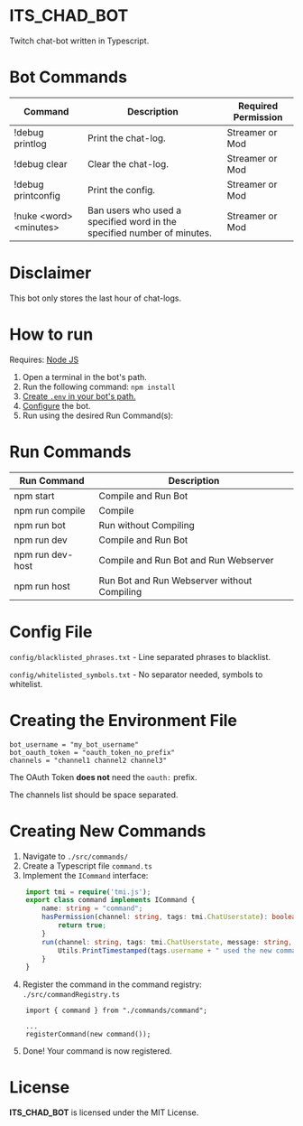 # ITS_CHAD_BOT
Twitch chat-bot written in Typescript.

# Bot Commands

| Command                | Description                                                             | Required Permission |
|------------------------|-------------------------------------------------------------------------|----------------------|
| !debug printlog        | Print the chat-log.                                                     | Streamer or Mod      |
| !debug clear           | Clear the chat-log.                                                     | Streamer or Mod      |
| !debug printconfig     | Print the config.                                                       | Streamer or Mod      |
| !nuke \<word> \<minutes> | Ban users who used a specified word in the specified number of minutes. | Streamer or Mod      |

# Disclaimer

This bot only stores the last hour of chat-logs.

# How to run
Requires: [Node JS](https://nodejs.org/en/)

1. Open a terminal in the bot's path.
2. Run the following command: ```npm install```
3. [Create ```.env``` in your bot's path.](#config)
4. [Configure](#config) the bot.
4. Run using the desired Run Command(s):

# Run Commands
| Run Command      | Description                                 |
|------------------|---------------------------------------------|
| npm start        | Compile and Run Bot                         |
| npm run compile  | Compile                                     |
| npm run bot      | Run without Compiling                       |
| npm run dev      | Compile and Run Bot                         |
| npm run dev-host | Compile and Run Bot and Run Webserver       |
| npm run host     | Run Bot and Run Webserver without Compiling |

# <a name="config"></a>Config File

```config/blacklisted_phrases.txt``` - Line separated phrases to blacklist.

```config/whitelisted_symbols.txt``` - No separator needed, symbols to whitelist.

# <a name=".env"></a>Creating the Environment File

```
bot_username = "my_bot_username"
bot_oauth_token = "oauth_token_no_prefix"
channels = "channel1 channel2 channel3"
```

The OAuth Token **does not** need the ```oauth:``` prefix.

The channels list should be space separated.

# <a name="config"></a>Creating New Commands

1. Navigate to ```./src/commands/```
2. Create a Typescript file ```command.ts```
3. Implement the ```ICommand``` interface:

```typescript
    import tmi = require('tmi.js');
    export class command implements ICommand {
        name: string = "command";
        hasPermission(channel: string, tags: tmi.ChatUserstate): boolean {
            return true;
        }
        run(channel: string, tags: tmi.ChatUserstate, message: string, commandArgs: string[]): void {
            Utils.PrintTimestamped(tags.username + " used the new command!");
        }
    }
```
4. Register the command in the command registry: ```./src/commandRegistry.ts```

```
    import { command } from "./commands/command";

    ...
    registerCommand(new command());
```

5. Done!  Your command is now registered.

# License
**ITS_CHAD_BOT** is licensed under the MIT License.